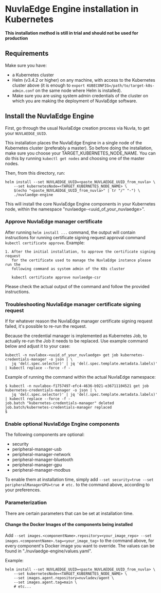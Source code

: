 # NuvlaEdge Engine installation in Kubernetes

**This installation method is still in trial and should not be used for production**

## Requirements

Make sure you have:

- a Kubernetes cluster
- Helm (v3.4.2 or higher) on any machine, with access to the Kubernetes cluster
  above (it is enough to `export KUBECONFIG=/path/to/target-k8s-admin.conf` on
  the same node where Helm is installed).
- Make sure you are using system admin credentials of the cluster on which you
  are making the deployment of NuvlaEdge software.

## Install the NuvlaEdge Engine

First, go through the usual NuvlaEdge creation process via Nuvla, to get
your `NUVLAEDGE_UUID`.

This installation places the NuvlaEdge Engine in a single node of the Kubernetes
cluster (preferably a master). So before doing the installation, make sure you
choose your TARGET_KUBERNETES_NODE_NAME. You can do this by
running `kubectl get nodes` and choosing one of the master nodes.

Then, from this directory, run:

```
helm install --set NUVLAEDGE_UUID=<paste_NUVLAEDGE_UUID_from_nuvla> \
    --set kubernetesNode=<TARGET_KUBERNETES_NODE_NAME> \
    $(echo "<paste_NUVLAEDGE_UUID_from_nuvla>" | tr "/" "-") \
    ./nuvlaedge-engine
```

This will install the core NuvlaEdge Engine components in your Kubernetes node,
within the namespace "nuvlaedge-<uuid_of_your_nuvlaedge>".

### Approve NuvlaEdge manager certificate

After running `helm install ...` command, the output will contain instructions
for running certificate signing request approval command
`kubectl certificate approve`. Example:

```shell
1. After the initial installation, to approve the certificate signing request
   for the certificate used to manage the NuvlaEdge instance please run the
   following command as system admin of the K8s cluster
   
   kubectl certificate approve nuvlaedge-csr
```

Please check the actual output of the command and follow the provided
instructions.

### Troubleshooting NuvlaEdge manager certificate signing request

If for whatever reason the NuvlaEdge manager certificate signing request failed,
it's possible to re-run the request.

Because the credential manager is implemented as Kubernetes Job, to actually
re-run the Job it needs to be replaced. Use example command below and adjust it
to your case:

```shell
kubectl -n nuvlabox-<uuid_of_your_nuvlaedge> get job kubernetes-credentials-manager -o json | \
   jq 'del(.spec.selector)' | jq 'del(.spec.template.metadata.labels)' | kubectl replace --force -f -
```

Example of running the command within the actual NuvlaEdge namespace:

```shell
$ kubectl -n nuvlabox-f1757497-efc4-4636-b921-e36711104521 get job kubernetes-credentials-manager -o json | \
   jq 'del(.spec.selector)' | jq 'del(.spec.template.metadata.labels)' | kubectl replace --force -f -
job.batch "kubernetes-credentials-manager" deleted
job.batch/kubernetes-credentials-manager replaced
$
```

### Enable optional NuvlaEdge Engine components

The following components are optional:
 - security
 - peripheral-manager-usb
 - peripheral-manager-network
 - peripheral-manager-bluetooth
 - peripheral-manager-gpu
 - peripheral-manager-modbus

To enable them at installation time, simply
add `--set security=true --set peripheralManagerGPU=true # etc.` to the command
above, according to your preferences.

### Parameterization

There are certain parameters that can be set at installation time.

#### Change the Docker Images of the components being installed

Add `--set images.<componentName>.repository=<your_image_repo> --set images.<componentName>.tag=<your_image_tag>`
to the command above, for every component's Docker image you want to override.
The <componentName> values can be found in "./nuvlaedge-engine/values.yaml".

Example:

```
helm install --set NUVLAEDGE_UUID=<paste_NUVLAEDGE_UUID_from_nuvla> \
    --set kubernetesNode=<TARGET_KUBERNETES_NODE_NAME> \
    --set images.agent.repository=nuvladev/agent \
    --set images.agent.tag=main \
    # etc...
```
